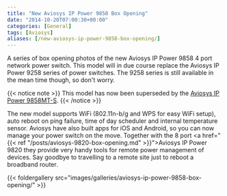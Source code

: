 ```yaml
---
title: "New Aviosys IP Power 9858 Box Opening"
date: "2014-10-20T07:00:30+00:00"
categories: [General]
tags: [Aviosys]
aliases: [/new-aviosys-ip-power-9858-box-opening/]
---
```


A series of box opening photos of the new Aviosys IP Power 9858 4 port network power switch. This model will in due course replace the Aviosys IP Power 9258 series of power switches. The 9258 series is still available in the mean time though, so don't worry.

{{< notice note >}}
This model has now been superseded by the [Aviosys IP Power 9858MT-S](https://www.openxtra.co.uk/aviosys-ip-power-switch-9858mt-s-4-port.html).
{{< /notice >}}

The new model supports WiFi (802.11n-b/g and WPS for easy WiFi setup), auto reboot on ping failure, time of day scheduler and internal temperature sensor. Aviosys have also built apps for iOS and Android, so you can now manage your power switch on the move. Together with the 8 port <a href="{{< ref "/posts/aviosys-9820-box-opening.md" >}}">Aviosys IP Power 9820</a> they provide very handy tools for remote power management of devices. Say goodbye to travelling to a remote site just to reboot a broadband router.

{{< foldergallery src="images/galleries/aviosys-ip-power-9858-box-opening/" >}}
